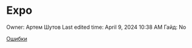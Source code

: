 # Expo

Owner: Артем Шутов
Last edited time: April 9, 2024 10:38 AM
Гайд: No

[Ошибки](Expo%206944efc1c6d3474da63626d926697954/%D0%9E%D1%88%D0%B8%D0%B1%D0%BA%D0%B8%20907763050e9441fb9e54aff38cc43897.md)